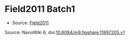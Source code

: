 <a name="material" />

# Field2011 Batch1
<script type="application/ld+json">
  {
    "@context": "https://schema.org/",
    "@type": "ChemicalSubstance",
    "@id": "https://egonw.github.io/nanowiki/nanowiki106.html#material",
    "http://purl.org/dc/terms/conformsTo":
      {
        "@type": "CreativeWork",
        "@id": "https://bioschemas.org/profiles/ChemicalSubstance/0.4-RELEASE/"
      },
    "identfier": "106",
    "name": "Field2011 Batch1",
    "url": "https://egonw.github.io/nanowiki/nanowiki106.html#material",
    "sameAs": "http://127.0.0.1/mediawiki/index.php/Special:URIResolver/Field2011_Batch1"
  }
</script>


* Source: [Field2011](articleField2011.md)


Source: NanoWiki 6, doi:[10.6084/m9.figshare.11897205.v1](https://doi.org/10.6084/m9.figshare.11897205.v1)
